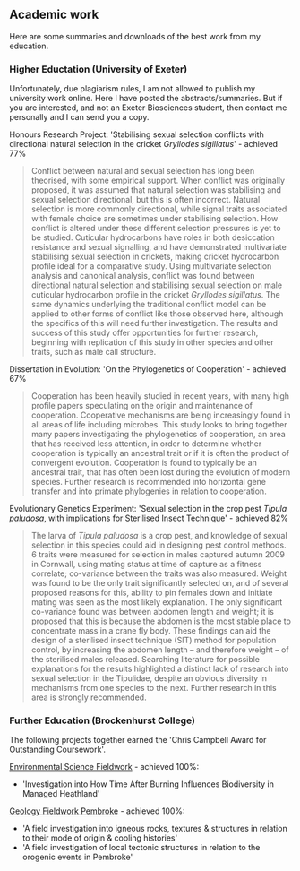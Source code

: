 ## Academic work

Here are some summaries and downloads of the best work from my education.

### Higher Eductation (University of Exeter)

Unfortunately, due plagiarism rules, I am not allowed to publish my university
work online. Here I have posted the abstracts/summaries. But if you are
interested, and not an Exeter Biosciences student, then contact me personally
and I can send you a copy.

Honours Research Project: 'Stabilising sexual selection conflicts with
directional natural selection in the cricket _Gryllodes sigillatus_' - achieved
77%

> Conflict between natural and sexual selection has long been theorised, with
> some
> empirical support. When conflict was originally proposed, it was assumed that
> natural selection was stabilising and sexual selection directional, but this is
> often incorrect. Natural selection is more commonly directional, while signal
> traits associated with female choice are sometimes under stabilising selection.
> How conflict is altered under these different selection pressures is yet to be
> studied. Cuticular hydrocarbons have roles in both desiccation resistance and
> sexual signalling, and have demonstrated multivariate stabilising sexual
> selection in crickets, making cricket hydrocarbon profile ideal for a
> comparative study. Using multivariate selection analysis and canonical
> analysis,
> conflict was found between directional natural selection and stabilising sexual
> selection on male cuticular hydrocarbon profile in the cricket _Gryllodes
> sigillatus_. The same dynamics underlying the traditional conflict model can be
> applied to other forms of conflict like those observed here, although the
> specifics of this will need further investigation. The results and success of
> this study offer opportunities for further research, beginning with replication
> of this study in other species and other traits, such as male call structure.

Dissertation in Evolution: 'On the Phylogenetics of Cooperation' - achieved 67%

> Cooperation has been heavily studied in recent years, with many high profile
> papers speculating on the origin and maintenance of cooperation. Cooperative
> mechanisms are being increasingly found in all areas of life including
> microbes.
> This study looks to bring together many papers investigating the phylogenetics
> of cooperation, an area that has received less attention, in order to determine
> whether cooperation is typically an ancestral trait or if it is often the
> product of convergent evolution. Cooperation is found to typically be an
> ancestral trait, that has often been lost during the evolution of modern
> species. Further research is recommended into horizontal gene transfer and into
> primate phylogenies in relation to cooperation.

Evolutionary Genetics Experiment: 'Sexual selection in the crop pest _Tipula
paludosa_, with implications for Sterilised Insect Technique' - achieved 82%

> The larva of _Tipula paludosa_ is a crop pest, and knowledge of sexual
> selection
> in this species could aid in designing pest control methods. 6 traits were
> measured for selection in males captured autumn 2009 in Cornwall, using mating
> status at time of capture as a fitness correlate; co-variance between the
> traits
> was also measured. Weight was found to be the only trait significantly selected
> on, and of several proposed reasons for this, ability to pin females down and
> initiate mating was seen as the most likely explanation. The only significant
> co-variance found was between abdomen length and weight; it is proposed that
> this is because the abdomen is the most stable place to concentrate mass in a
> crane fly body. These findings can aid the design of a sterilised insect
> technique (SIT) method for population control, by increasing the abdomen length
> – and therefore weight – of the sterilised males released. Searching literature
> for possible explanations for the results highlighted a distinct lack of
> research into sexual selection in the Tipulidae, despite an obvious
> diversity in
> mechanisms from one species to the next. Further research in this area is
> strongly recommended.

### Further Education (Brockenhurst College)

The following projects together earned the 'Chris Campbell Award for Outstanding
Coursework'.

[Environmental Science Fieldwork](environmental_science_fieldwork.pdf) -
achieved 100%:

* 'Investigation into How Time After Burning Influences Biodiversity in Managed
  Heathland'

[Geology Fieldwork Pembroke](geology_fieldwork.md) - achieved 100%:

* 'A field investigation into igneous rocks, textures & structures in relation
  to their mode of origin & cooling histories'
* 'A field investigation of local tectonic structures in relation to the
  orogenic events in Pembroke'
